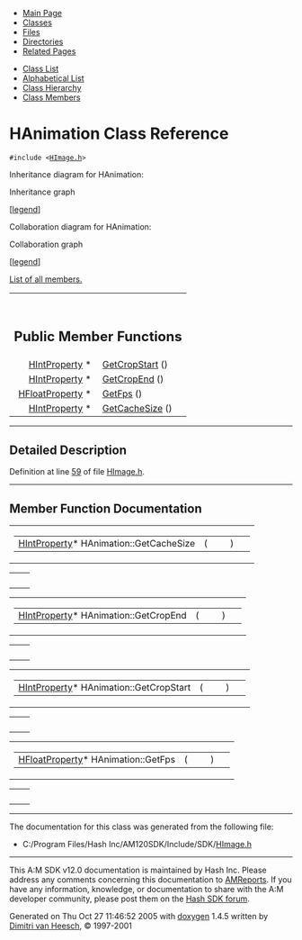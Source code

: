 <div class="tabs">

- [Main Page](index.md)
- <span id="current">[Classes](annotated.md)</span>
- [Files](files.md)
- [Directories](dirs.md)
- [Related Pages](pages.md)

</div>

<div class="tabs">

- [Class List](annotated.md)
- [Alphabetical List](classes.md)
- [Class Hierarchy](hierarchy.md)
- [Class Members](functions.md)

</div>

# HAnimation Class Reference

`#include <`<a href="HImage_8h-source.md" class="el"><code>HImage.h</code></a>`>`

Inheritance diagram for HAnimation:

<span class="image placeholder" original-image-src="classHAnimation__inherit__graph.gif" original-image-title="" border="0" usemap="#HAnimation__inherit__map">Inheritance graph</span>

\[[legend](graph_legend.md)\]

Collaboration diagram for HAnimation:

<span class="image placeholder" original-image-src="classHAnimation__coll__graph.gif" original-image-title="" border="0" usemap="#HAnimation__coll__map">Collaboration graph</span>

\[[legend](graph_legend.md)\]

[List of all members.](classHAnimation-members.md)

<table data-border="0" data-cellpadding="0" data-cellspacing="0">
<colgroup>
<col style="width: 50%" />
<col style="width: 50%" />
</colgroup>
<tbody>
<tr>
<td></td>
<td></td>
</tr>
<tr>
<td colspan="2"><br />
&#10;<h2 id="public-member-functions">Public Member Functions</h2></td>
</tr>
<tr>
<td class="memItemLeft" style="text-align: right;" data-nowrap="" data-valign="top"><a href="classHIntProperty.md" class="el">HIntProperty</a> * </td>
<td class="memItemRight" data-valign="bottom"><a href="classHAnimation.md#793babe0c0171fc1141e799ba091952d" class="el">GetCropStart</a> ()</td>
</tr>
<tr>
<td class="memItemLeft" style="text-align: right;" data-nowrap="" data-valign="top"><a href="classHIntProperty.md" class="el">HIntProperty</a> * </td>
<td class="memItemRight" data-valign="bottom"><a href="classHAnimation.md#f5c2ac86ce2dd987405e52d8e868ea87" class="el">GetCropEnd</a> ()</td>
</tr>
<tr>
<td class="memItemLeft" style="text-align: right;" data-nowrap="" data-valign="top"><a href="classHFloatProperty.md" class="el">HFloatProperty</a> * </td>
<td class="memItemRight" data-valign="bottom"><a href="classHAnimation.md#2a464a96ca46ec3f785db55051012b5e" class="el">GetFps</a> ()</td>
</tr>
<tr>
<td class="memItemLeft" style="text-align: right;" data-nowrap="" data-valign="top"><a href="classHIntProperty.md" class="el">HIntProperty</a> * </td>
<td class="memItemRight" data-valign="bottom"><a href="classHAnimation.md#9f8c45ecbcb68cac2bb35465788db627" class="el">GetCacheSize</a> ()</td>
</tr>
</tbody>
</table>

------------------------------------------------------------------------

<span id="_details"></span>

## Detailed Description

Definition at line <a href="HImage_8h-source.md#l00059" class="el">59</a> of file <a href="HImage_8h-source.md" class="el">HImage.h</a>.

------------------------------------------------------------------------

## Member Function Documentation

<span id="9f8c45ecbcb68cac2bb35465788db627" class="anchor"></span>

<table class="mdTable" data-cellpadding="2" data-cellspacing="0">
<colgroup>
<col style="width: 100%" />
</colgroup>
<tbody>
<tr>
<td class="mdRow"><table data-cellpadding="0" data-cellspacing="0" data-border="0">
<tbody>
<tr>
<td class="md" data-nowrap="" data-valign="top"><a href="classHIntProperty.md" class="el">HIntProperty</a>* HAnimation::GetCacheSize</td>
<td class="md" data-valign="top">( </td>
<td class="mdname1" data-valign="top" data-nowrap=""></td>
<td class="md" data-valign="top"> ) </td>
<td class="md" data-nowrap=""></td>
</tr>
</tbody>
</table></td>
</tr>
</tbody>
</table>

|     |     |
|-----|-----|
|     |     |

<span id="f5c2ac86ce2dd987405e52d8e868ea87" class="anchor"></span>

<table class="mdTable" data-cellpadding="2" data-cellspacing="0">
<colgroup>
<col style="width: 100%" />
</colgroup>
<tbody>
<tr>
<td class="mdRow"><table data-cellpadding="0" data-cellspacing="0" data-border="0">
<tbody>
<tr>
<td class="md" data-nowrap="" data-valign="top"><a href="classHIntProperty.md" class="el">HIntProperty</a>* HAnimation::GetCropEnd</td>
<td class="md" data-valign="top">( </td>
<td class="mdname1" data-valign="top" data-nowrap=""></td>
<td class="md" data-valign="top"> ) </td>
<td class="md" data-nowrap=""></td>
</tr>
</tbody>
</table></td>
</tr>
</tbody>
</table>

|     |     |
|-----|-----|
|     |     |

<span id="793babe0c0171fc1141e799ba091952d" class="anchor"></span>

<table class="mdTable" data-cellpadding="2" data-cellspacing="0">
<colgroup>
<col style="width: 100%" />
</colgroup>
<tbody>
<tr>
<td class="mdRow"><table data-cellpadding="0" data-cellspacing="0" data-border="0">
<tbody>
<tr>
<td class="md" data-nowrap="" data-valign="top"><a href="classHIntProperty.md" class="el">HIntProperty</a>* HAnimation::GetCropStart</td>
<td class="md" data-valign="top">( </td>
<td class="mdname1" data-valign="top" data-nowrap=""></td>
<td class="md" data-valign="top"> ) </td>
<td class="md" data-nowrap=""></td>
</tr>
</tbody>
</table></td>
</tr>
</tbody>
</table>

|     |     |
|-----|-----|
|     |     |

<span id="2a464a96ca46ec3f785db55051012b5e" class="anchor"></span>

<table class="mdTable" data-cellpadding="2" data-cellspacing="0">
<colgroup>
<col style="width: 100%" />
</colgroup>
<tbody>
<tr>
<td class="mdRow"><table data-cellpadding="0" data-cellspacing="0" data-border="0">
<tbody>
<tr>
<td class="md" data-nowrap="" data-valign="top"><a href="classHFloatProperty.md" class="el">HFloatProperty</a>* HAnimation::GetFps</td>
<td class="md" data-valign="top">( </td>
<td class="mdname1" data-valign="top" data-nowrap=""></td>
<td class="md" data-valign="top"> ) </td>
<td class="md" data-nowrap=""></td>
</tr>
</tbody>
</table></td>
</tr>
</tbody>
</table>

|     |     |
|-----|-----|
|     |     |

------------------------------------------------------------------------

The documentation for this class was generated from the following file:

- C:/Program Files/Hash Inc/AM120SDK/Include/SDK/<a href="HImage_8h-source.md" class="el">HImage.h</a>

------------------------------------------------------------------------

<span class="small">This A:M SDK v12.0 documentation is maintained by Hash Inc. Please address any comments concerning this documentation to [AMReports](http://www.hash.com/reports). If you have any information, knowledge, or documentation to share with the A:M developer community, please post them on the [Hash SDK forum](http://www.hash.com/forums/index.php?showforum=11).</span>

Generated on Thu Oct 27 11:46:52 2005 with [<span class="image placeholder" original-image-src="doxygen.png" original-image-title="" height="45" width="100" align="middle" border="0">doxygen</span>](http://www.doxygen.org/index.html) 1.4.5 written by [Dimitri van Heesch](mailto:dimitri@stack.nl), © 1997-2001
